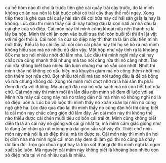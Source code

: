 cứ hễ hôm nào đi chợ là trước tiên ghé cái quầy trái cây trước, do là mình không có ăn rau nên là bắt buộc phải có trái cây thay thế mỗi ngày. Xong tiếp theo là ghé qua cái quầy hải sản để coi bữa nay có hải sản gì lạ lạ hay là không. Lúc đầu thì mình thấy cái dĩ này tưởng đâu là con rươi ai nhà đâu là cái ghẹ của sò điệp. Cái món này thì mình cũng khoái nữa nên thành ra là lấy ba hộp. Mình thì chỉ ăn cơm vào buổi trưa thôi còn buổi tối thì ăn lặt vặt với mì gói thôi à. Cái món rìa của sò điệp này thì thật ra là lần đầu tiên mình mới thấy. Kiểu là họ chỉ lấy cái còi còn cái phần này thì họ sẽ bỏ ra mà mình không hiểu sao mà nó nhiều dữ dằn vậy. Một hộp như vậy tính ra là khoảng 80k mà tao nói nhiều nhớt dữ lắm nha. Lúc đầu thì mình nghĩ mấy cái này chắc rửa cũng nhanh thôi nhưng mà tao nói càng rửa thì nó càng nhớt. Tao nói rửa không biết bao nhiêu lần luôn nhưng mà nó vẫn còn nhớt. Nhớt thì mình thấy nó không có dấu hiệu mà khuyên giảm mà nó cộng thêm nhớt mà còn thêm bọt nữa chứ. Bọt nhiều tới nỗi mà tao nói tưởng đâu là để xà bông vô rửa chung không đó. Xong rồi mình mới chợt nhớ ra là hải sản thì phải đem đi rửa với đường. Mà ai ngờ đâu mà nó vừa sạch mà nó còn hết bọt nữa chứ. Cái món này thì mình mới ăn lần đầu nên mình sẽ đem đi luộc với sả. Mình rửa mấy cái cọng này mà nó trắng đến nỗi mà nhìn vô không nghĩ nó là sò điệp luôn á. Lúc bỏ vô luộc thì mình thấy nó xoăn xoăn lại nhìn nó cũng ngộ ghê ha. Lúc đảo qua đảo lại thì mình thấy nó cũng đàn hồi thì cũng biết là cái món này chắc cũng giòn dữ lắm đây. Ăn cái món này thì không thể nào thiếu được cái chén muối tiêu có bốn cái trái ớt. Mình cũng không biết diễn tả là ăn cái này nó giống với cái gì nhất ta, mà mình cảm giác giống như là đang ăn chân gà rút xương mà dai giòn sần sật vậy đó. Thiệt chứ nhìn món này mà nói là sò điệp thì ai mà tin được ta. Cái món này thì mình ăn hơi bị dính nha mà mình nghĩ cái món này đem đi làm gỏi thì nó cũng bá cháy dữ lắm đó. Trộn gỏi chua ngọt hay là trộn sốt thái gì đó thì mình nghĩ là ngon xuất sắc luôn. Mà nguyên cái mâm này không biết là khoảng bao nhiêu con sò điệp nữa tại vì nó nhiều quá là nhiều.